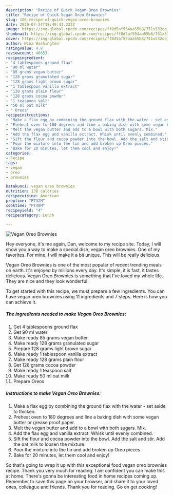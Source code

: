 ```yaml
---
description: "Recipe of Quick Vegan Oreo Brownies"
title: "Recipe of Quick Vegan Oreo Brownies"
slug: 106-recipe-of-quick-vegan-oreo-brownies
date: 2020-07-24T18:49:41.232Z
image: https://img-global.cpcdn.com/recipes/ff0d5af554aa55b8/751x532cq70/vegan-oreo-brownies-recipe-main-photo.jpg
thumbnail: https://img-global.cpcdn.com/recipes/ff0d5af554aa55b8/751x532cq70/vegan-oreo-brownies-recipe-main-photo.jpg
cover: https://img-global.cpcdn.com/recipes/ff0d5af554aa55b8/751x532cq70/vegan-oreo-brownies-recipe-main-photo.jpg
author: Nina Washington
ratingvalue: 4.8
reviewcount: 46653
recipeingredient:
- "4 tablespoons ground flax"
- "90 ml water"
- "85 grams vegan butter"
- "128 grams granulated sugar"
- "128 grams light brown sugar"
- "1 tablespoon vanilla extract"
- "128 grams plain flour"
- "128 grams cocoa powder"
- "1 teaspoon salt"
- "50 ml oat milk"
- " Oreos"
recipeinstructions:
- "Make a flax egg by combining the ground flax with the water - set aside to thicken."
- "Preheat oven to 180 degrees and line a baking dish with some vegan butter or grease proof paper."
- "Melt the vegan butter and add to a bowl with both sugars. Mix."
- "Add the flax egg and vanilla extract. Whisk until evenly combined."
- "Sift the flour and cocoa powder into the bowl. Add the salt and stir. Add the oat milk to loosen the mixture."
- "Pour the mixture into the tin and add broken up Oreo pieces."
- "Bake for 20 minutes, let them cool and enjoy!"
categories:
- Recipe
tags:
- vegan
- oreo
- brownies

katakunci: vegan oreo brownies 
nutrition: 138 calories
recipecuisine: American
preptime: "PT32M"
cooktime: "PT40M"
recipeyield: "4"
recipecategory: Lunch

---
```



![Vegan Oreo Brownies](https://img-global.cpcdn.com/recipes/ff0d5af554aa55b8/751x532cq70/vegan-oreo-brownies-recipe-main-photo.jpg)

Hey everyone, it's me again, Dan, welcome to my recipe site. Today, I will show you a way to make a special dish, vegan oreo brownies. One of my favorites. For mine, I will make it a bit unique. This will be really delicious.

Vegan Oreo Brownies is one of the most popular of recent trending meals on earth. It's enjoyed by millions every day. It's simple, it is fast, it tastes delicious. Vegan Oreo Brownies is something that I've loved my whole life. They are nice and they look wonderful.




To get started with this recipe, we must prepare a few ingredients. You can have vegan oreo brownies using 11 ingredients and 7 steps. Here is how you can achieve it.

<!--inarticleads1-->

##### The ingredients needed to make Vegan Oreo Brownies:

1. Get 4 tablespoons ground flax
1. Get 90 ml water
1. Make ready 85 grams vegan butter
1. Make ready 128 grams granulated sugar
1. Prepare 128 grams light brown sugar
1. Make ready 1 tablespoon vanilla extract
1. Make ready 128 grams plain flour
1. Get 128 grams cocoa powder
1. Make ready 1 teaspoon salt
1. Make ready 50 ml oat milk
1. Prepare  Oreos




<!--inarticleads2-->

##### Instructions to make Vegan Oreo Brownies:

1. Make a flax egg by combining the ground flax with the water - set aside to thicken.
1. Preheat oven to 180 degrees and line a baking dish with some vegan butter or grease proof paper.
1. Melt the vegan butter and add to a bowl with both sugars. Mix.
1. Add the flax egg and vanilla extract. Whisk until evenly combined.
1. Sift the flour and cocoa powder into the bowl. Add the salt and stir. Add the oat milk to loosen the mixture.
1. Pour the mixture into the tin and add broken up Oreo pieces.
1. Bake for 20 minutes, let them cool and enjoy!




So that's going to wrap it up with this exceptional food vegan oreo brownies recipe. Thank you very much for reading. I am confident you can make this at home. There's gonna be interesting food in home recipes coming up. Remember to save this page on your browser, and share it to your loved ones, colleague and friends. Thank you for reading. Go on get cooking!
